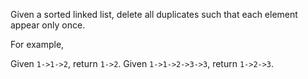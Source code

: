 Given a sorted linked list, delete all duplicates such that each element appear only once.

For example,

Given `1->1->2`, return `1->2`.
Given `1->1->2->3->3`, return `1->2->3`.

